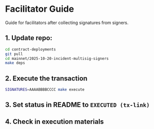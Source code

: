 # Facilitator Guide

Guide for facilitators after collecting signatures from signers.

## 1. Update repo:

```bash
cd contract-deployments
git pull
cd mainnet/2025-10-20-incident-multisig-signers
make deps
```

## 2. Execute the transaction

```bash
SIGNATURES=AAAABBBBCCCC make execute
```

## 3. Set status in README to `EXECUTED (tx-link)`

## 4. Check in execution materials
